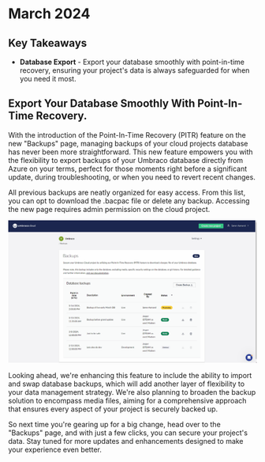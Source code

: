 # March 2024

## Key Takeaways

* **Database Export** - Export your database smoothly with point-in-time recovery, ensuring your project's data is always safeguarded for when you need it most.

## Export Your Database Smoothly With Point-In-Time Recovery.
With the introduction of the Point-In-Time Recovery (PITR) feature on the new "Backups" page, managing backups of your cloud projects database has never been more straightforward. This new feature empowers you with the flexibility to export backups of your Umbraco database directly from Azure on your terms, perfect for those moments right before a significant update, during troubleshooting, or when you need to revert recent changes.

All previous backups are neatly organized for easy access. From this list, you can opt to download the .bacpac file or delete any backup. Accessing the new page requires admin permission on the cloud project.

![Backup Database Example](images/BackupDbExample.gif)

Looking ahead, we're enhancing this feature to include the ability to import and swap database backups, which will add another layer of flexibility to your data management strategy. We're also planning to broaden the backup solution to encompass media files, aiming for a comprehensive approach that ensures every aspect of your project is securely backed up.

So next time you're gearing up for a big change, head over to the "Backups" page, and with just a few clicks, you can secure your project's data. Stay tuned for more updates and enhancements designed to make your experience even better.

